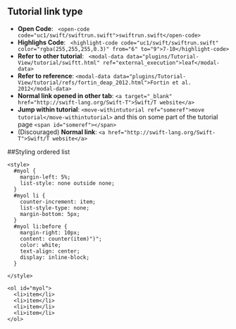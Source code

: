 ## Tutorial link type

- **Open Code**: ``` <open-code code="uc1/swift/swiftrun.swift">swiftrun.swift</open-code>```
- **Highlighs Code**: ``` <highlight-code code="uc1/swift/swiftrun.swift" color="rgba(255,255,255,0.3)" from="6" to="9">7-10</highlight-code>```
- **Refer to other tutorial**: ``` <modal-data data="plugins/Tutorial-View/tutorial/swiftt.html" ref="external_execution">leaf</modal-data>```
- **Refer to reference**: ```<modal-data data="plugins/Tutorial-View/tutorial/refs/fortin_deap_2012.html">Fortin et al. 2012</modal-data>```
- **Normal link opened in other tab**: ```<a target="_blank" href="http://swift-lang.org/Swift-T">Swift/T website</a>```
- **Jump within tutorial**: ```<move-withintutorial ref="someref">move tutorial</move-withintutorial>``` and this on some part of the tutorial page ```<span id="someref"></span>```
- (Discouraged) **Normal link**: ```<a href="http://swift-lang.org/Swift-T">Swift/T website</a>```


##Styling ordered list

```
<style>
  #myol {
    margin-left: 5%;
    list-style: none outside none;
  }
  #myol li {
    counter-increment: item;
    list-style-type: none;
    margin-bottom: 5px;
  }
  #myol li:before {
    margin-right: 10px;
    content: counter(item)")";
    color: white;
    text-align: center;
    display: inline-block;
  }

</style>

<ol id="myol">
  <li>item</li>
  <li>item</li>
  <li>item</li>
  <li>item</li>
</ol>
```
